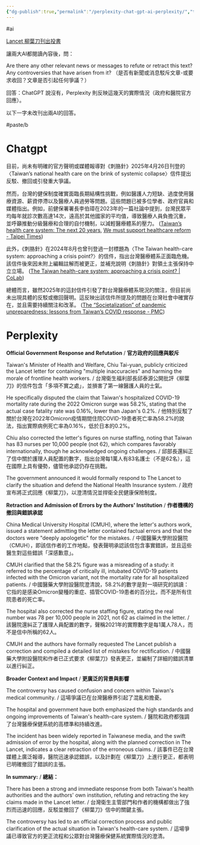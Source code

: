 ```yaml
---
{"dg-publish":true,"permalink":"/perplexity-chat-gpt-ai-perplexity/","tags":["#ai","#paste/b"],"noteIcon":"2"}
---
```


#ai

[Lancet 柳葉刀刊出投書](https://www.thelancet.com/journals/lancet/article/PIIS0140-6736(25)00489-1/fulltext?rss=yes)

讓兩大AI都閱讀內容後，問：

Are there any other relevant news or messages to refute or retract this text? Any controversies that have arisen from it? （是否有新聞或消息駁斥文章-或要求收回？文章是否引起任何爭議？）

回答：ChatGPT 說沒有，Perplexity 則反映這幾天的實際情況（政府和醫院官方回應）。

以下一字未改刊出兩AI的回答。

#paste/b 
# Chatgpt 

目前，尚未有明確的官方聲明或媒體報導對《刺胳針》2025年4月26日刊登的〈Taiwan’s national health care on the brink of systemic collapse〉信件提出反駁、撤回或引發重大爭議。

然而，台灣的健保制度確實面臨長期結構性挑戰，例如醫護人力短缺、過度使用醫療資源、薪資停滯以及醫療人員過勞等問題。這些問題已被多位學者、政府官員和媒體指出。例如，前健保署署長李伯璋在2023年的一篇社論中提到，台灣民眾平均每年就診次數高達14次，遠高於其他國家的平均值，導致醫療人員負擔沉重，並呼籲推動分級醫療和合理的自付機制，以減輕醫療體系的壓力。 ([Taiwan’s health care system: The next 20 years](https://www.brookings.edu/articles/taiwans-health-care-system-the-next-20-years/?utm_source=chatgpt.com), [We must support healthcare reform - Taipei Times](https://www.taipeitimes.com/News/editorials/archives/2023/11/28/2003809803?utm_source=chatgpt.com))

此外，《刺胳針》在2024年8月也曾刊登過一封標題為〈The Taiwan health-care system: approaching a crisis point?〉的信件，指出台灣醫療體系正面臨危機。該信件後來因未附上編輯註解而被更正，並補充說明《刺胳針》對領土主張保持中立立場。 ([The Taiwan health-care system: approaching a crisis point? | CoLab](https://colab.ws/articles/10.1016%2Fs0140-6736%2824%2901502-2?utm_source=chatgpt.com))

總體而言，雖然2025年的這封信件引發了對台灣醫療體系現況的關注，但目前尚未出現具體的反駁或撤回聲明。這反映出該信件所提及的問題在台灣社會中確實存在，並且需要持續關注和改革。 ([The “Societalization” of pandemic unpreparedness: lessons from Taiwan’s COVID response - PMC](https://pmc.ncbi.nlm.nih.gov/articles/PMC7500988/?utm_source=chatgpt.com))

# Perplexity

**Official Government Response and Refutation** / **官方政府的回應與駁斥**

Taiwan's Minister of Health and Welfare, Chiu Tai-yuan, publicly criticized the Lancet letter for containing "multiple inaccuracies" and harming the morale of frontline health workers. / 台灣衛生福利部長邱泰源公開批評《柳葉刀》的信件包含「多項不實之處」，並損害了第一線醫護人員的士氣。

He specifically disputed the claim that Taiwan's hospitalized COVID-19 mortality rate during the 2022 Omicron surge was 58.2%, stating that the actual case fatality rate was 0.16%, lower than Japan's 0.2%. / 他特別反駁了關於台灣在2022年Omicron疫情期間住院COVID-19患者死亡率為58.2%的說法，指出實際病例死亡率為0.16%，低於日本的0.2%。

Chiu also corrected the letter's figures on nurse staffing, noting that Taiwan has 83 nurses per 10,000 people (not 62), which compares favorably internationally, though he acknowledged ongoing challenges. / 邱部長還糾正了信中關於護理人員配置的數字，指出台灣每1萬人有83名護士（不是62名），這在國際上具有優勢，儘管他承認仍存在挑戰。

The government announced it would formally respond to The Lancet to clarify the situation and defend the National Health Insurance system. / 政府宣布將正式回應《柳葉刀》，以澄清情況並捍衛全民健康保險制度。

**Retraction and Admission of Errors by the Authors' Institution** / **作者機構的撤回與錯誤承認**

China Medical University Hospital (CMUH), where the letter's authors work, issued a statement admitting the letter contained factual errors and that the doctors were "deeply apologetic" for the mistakes. / 中國醫藥大學附設醫院（CMUH），即該信作者的工作地點，發表聲明承認該信包含事實錯誤，並且這些醫生對這些錯誤「深感歉意」。

CMUH clarified that the 58.2% figure was a misreading of a study: it referred to the percentage of critically ill, intubated COVID-19 patients infected with the Omicron variant, not the mortality rate for all hospitalized patients. / 中國醫藥大學附設醫院澄清說，58.2%的數字是對一項研究的誤讀：它指的是感染Omicron變種的重症、插管COVID-19患者的百分比，而不是所有住院患者的死亡率。

The hospital also corrected the nurse staffing figure, stating the real number was 78 per 10,000 people in 2021, not 62 as claimed in the letter. / 該醫院還糾正了護理人員配置的數字，聲稱2021年的實際數字是每1萬人78人，而不是信中所稱的62人。

CMUH and the authors have formally requested The Lancet publish a correction and compiled a detailed list of mistakes for rectification. / 中國醫藥大學附設醫院和作者已正式要求《柳葉刀》發表更正，並編制了詳細的錯誤清單以進行糾正。

**Broader Context and Impact** / **更廣泛的背景與影響**

The controversy has caused confusion and concern within Taiwan's medical community. / 這場爭議已在台灣醫療界引起了混亂和擔憂。

The hospital and government have both emphasized the high standards and ongoing improvements of Taiwan's health-care system. / 醫院和政府都強調了台灣醫療保健系統的高標準和持續改進。

The incident has been widely reported in Taiwanese media, and the swift admission of error by the hospital, along with the planned correction in The Lancet, indicates a clear retraction of the erroneous claims. / 該事件已在台灣媒體上廣泛報導，醫院迅速承認錯誤，以及計劃在《柳葉刀》上進行更正，都表明已明確撤回了錯誤的主張。

**In summary:** / **總結：**

There has been a strong and immediate response from both Taiwan's health authorities and the authors' own institution, refuting and retracting the key claims made in the Lancet letter. / 台灣衛生主管部門和作者的機構都做出了強烈而迅速的回應，反駁並撤回了《柳葉刀》信中的關鍵主張。

The controversy has led to an official correction process and public clarification of the actual situation in Taiwan's health-care system. / 這場爭議已導致官方的更正流程和公眾對台灣醫療保健系統實際情況的澄清。
